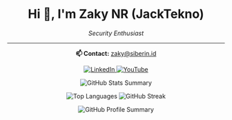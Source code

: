 <div align="center">

# Hi 👋, I'm Zaky NR (JackTekno)

*Security Enthusiast*

---

**📫 Contact:** zaky@siberin.id

<p>
<a href="https://linkedin.com/in/zaky-nr">
<img src="https://img.shields.io/badge/LinkedIn-0077B5?style=for-the-badge&logo=linkedin&logoColor=white" alt="LinkedIn"/>
</a>
<a href="https://www.youtube.com/@Jack-Tekno">
<img src="https://img.shields.io/badge/YouTube-FF0000?style=for-the-badge&logo=youtube&logoColor=white" alt="YouTube"/>
</a>
</p>

<img src="https://github-profile-summary-cards.vercel.app/api/cards/stats?username=jacktekno&theme=default" alt="GitHub Stats Summary"/>
<br>

<img src="https://github-readme-stats.vercel.app/api/top-langs/?username=jacktekno&layout=compact&theme=default&hide_border=true" alt="Top Languages"/> <img src="https://github-readme-streak-stats.herokuapp.com/?user=jacktekno&theme=default&hide_border=true" alt="GitHub Streak"/>

<img src="https://github-profile-summary-cards.vercel.app/api/cards/profile-details?username=jacktekno&theme=default" alt="GitHub Profile Summary"/>

</div>
